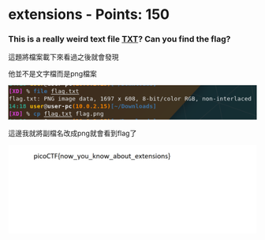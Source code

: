  
# extensions - Points: 150

### This is a really weird text file [TXT](https://2019shell1.picoctf.com/static/45886ed4b6d5d1dc74c4944fcf4b4041/flag.txt)? Can you find the flag?

這題將檔案載下來看過之後就會發現

他並不是文字檔而是png檔案

![image](https://github.com/bohsiang/CTF_practice/blob/master/picoCTF2019/picture/extensions_1.PNG)

這邊我就將副檔名改成png就會看到flag了

![image](https://github.com/bohsiang/CTF_practice/blob/master/picoCTF2019/picture/extensions_2.png)
